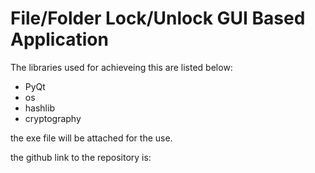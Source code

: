 # File/Folder Lock/Unlock GUI Based Application

The libraries used for achieveing this are listed below:

- PyQt
- os
- hashlib
- cryptography

the exe file will be attached for the use.

the github link to the repository is: 